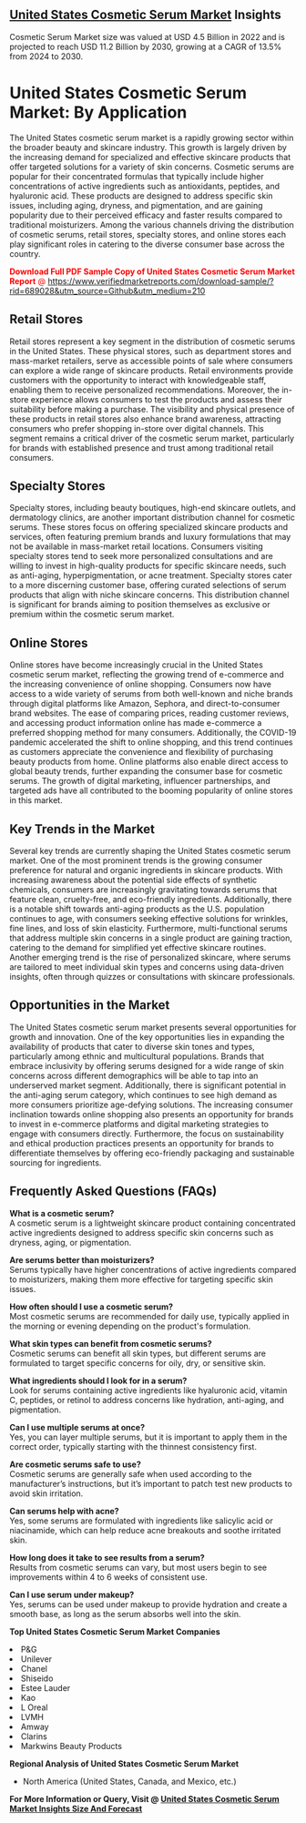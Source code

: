 <h2><a href="https://www.verifiedmarketreports.com/download-sample/?rid=689028&amp;utm_source=Github&amp;utm_medium=210" target="_blank">United States Cosmetic Serum Market</a> Insights</h2><p>Cosmetic Serum Market size was valued at USD 4.5 Billion in 2022 and is projected to reach USD 11.2 Billion by 2030, growing at a CAGR of 13.5% from 2024 to 2030.</p><p><h1>United States Cosmetic Serum Market: By Application</h1><p>The United States cosmetic serum market is a rapidly growing sector within the broader beauty and skincare industry. This growth is largely driven by the increasing demand for specialized and effective skincare products that offer targeted solutions for a variety of skin concerns. Cosmetic serums are popular for their concentrated formulas that typically include higher concentrations of active ingredients such as antioxidants, peptides, and hyaluronic acid. These products are designed to address specific skin issues, including aging, dryness, and pigmentation, and are gaining popularity due to their perceived efficacy and faster results compared to traditional moisturizers. Among the various channels driving the distribution of cosmetic serums, retail stores, specialty stores, and online stores each play significant roles in catering to the diverse consumer base across the country.<p><span class=""><span style="color: #ff0000;"><strong>Download Full PDF Sample Copy of United States Cosmetic Serum Market Report</strong> @ </span><a href="https://www.verifiedmarketreports.com/download-sample/?rid=689028&amp;utm_source=Github&amp;utm_medium=210" target="_blank">https://www.verifiedmarketreports.com/download-sample/?rid=689028&amp;utm_source=Github&amp;utm_medium=210</a></span></p></p><h2>Retail Stores</h2><p>Retail stores represent a key segment in the distribution of cosmetic serums in the United States. These physical stores, such as department stores and mass-market retailers, serve as accessible points of sale where consumers can explore a wide range of skincare products. Retail environments provide customers with the opportunity to interact with knowledgeable staff, enabling them to receive personalized recommendations. Moreover, the in-store experience allows consumers to test the products and assess their suitability before making a purchase. The visibility and physical presence of these products in retail stores also enhance brand awareness, attracting consumers who prefer shopping in-store over digital channels. This segment remains a critical driver of the cosmetic serum market, particularly for brands with established presence and trust among traditional retail consumers. <h2>Specialty Stores</h2><p>Specialty stores, including beauty boutiques, high-end skincare outlets, and dermatology clinics, are another important distribution channel for cosmetic serums. These stores focus on offering specialized skincare products and services, often featuring premium brands and luxury formulations that may not be available in mass-market retail locations. Consumers visiting specialty stores tend to seek more personalized consultations and are willing to invest in high-quality products for specific skincare needs, such as anti-aging, hyperpigmentation, or acne treatment. Specialty stores cater to a more discerning customer base, offering curated selections of serum products that align with niche skincare concerns. This distribution channel is significant for brands aiming to position themselves as exclusive or premium within the cosmetic serum market. <h2>Online Stores</h2><p>Online stores have become increasingly crucial in the United States cosmetic serum market, reflecting the growing trend of e-commerce and the increasing convenience of online shopping. Consumers now have access to a wide variety of serums from both well-known and niche brands through digital platforms like Amazon, Sephora, and direct-to-consumer brand websites. The ease of comparing prices, reading customer reviews, and accessing product information online has made e-commerce a preferred shopping method for many consumers. Additionally, the COVID-19 pandemic accelerated the shift to online shopping, and this trend continues as customers appreciate the convenience and flexibility of purchasing beauty products from home. Online platforms also enable direct access to global beauty trends, further expanding the consumer base for cosmetic serums. The growth of digital marketing, influencer partnerships, and targeted ads have all contributed to the booming popularity of online stores in this market.<h2>Key Trends in the Market</h2><p>Several key trends are currently shaping the United States cosmetic serum market. One of the most prominent trends is the growing consumer preference for natural and organic ingredients in skincare products. With increasing awareness about the potential side effects of synthetic chemicals, consumers are increasingly gravitating towards serums that feature clean, cruelty-free, and eco-friendly ingredients. Additionally, there is a notable shift towards anti-aging products as the U.S. population continues to age, with consumers seeking effective solutions for wrinkles, fine lines, and loss of skin elasticity. Furthermore, multi-functional serums that address multiple skin concerns in a single product are gaining traction, catering to the demand for simplified yet effective skincare routines. Another emerging trend is the rise of personalized skincare, where serums are tailored to meet individual skin types and concerns using data-driven insights, often through quizzes or consultations with skincare professionals. <h2>Opportunities in the Market</h2><p>The United States cosmetic serum market presents several opportunities for growth and innovation. One of the key opportunities lies in expanding the availability of products that cater to diverse skin tones and types, particularly among ethnic and multicultural populations. Brands that embrace inclusivity by offering serums designed for a wide range of skin concerns across different demographics will be able to tap into an underserved market segment. Additionally, there is significant potential in the anti-aging serum category, which continues to see high demand as more consumers prioritize age-defying solutions. The increasing consumer inclination towards online shopping also presents an opportunity for brands to invest in e-commerce platforms and digital marketing strategies to engage with consumers directly. Furthermore, the focus on sustainability and ethical production practices presents an opportunity for brands to differentiate themselves by offering eco-friendly packaging and sustainable sourcing for ingredients. <h2>Frequently Asked Questions (FAQs)</h2><p><strong>What is a cosmetic serum?</strong><br>A cosmetic serum is a lightweight skincare product containing concentrated active ingredients designed to address specific skin concerns such as dryness, aging, or pigmentation.</p><p><strong>Are serums better than moisturizers?</strong><br>Serums typically have higher concentrations of active ingredients compared to moisturizers, making them more effective for targeting specific skin issues.</p><p><strong>How often should I use a cosmetic serum?</strong><br>Most cosmetic serums are recommended for daily use, typically applied in the morning or evening depending on the product's formulation.</p><p><strong>What skin types can benefit from cosmetic serums?</strong><br>Cosmetic serums can benefit all skin types, but different serums are formulated to target specific concerns for oily, dry, or sensitive skin.</p><p><strong>What ingredients should I look for in a serum?</strong><br>Look for serums containing active ingredients like hyaluronic acid, vitamin C, peptides, or retinol to address concerns like hydration, anti-aging, and pigmentation.</p><p><strong>Can I use multiple serums at once?</strong><br>Yes, you can layer multiple serums, but it is important to apply them in the correct order, typically starting with the thinnest consistency first.</p><p><strong>Are cosmetic serums safe to use?</strong><br>Cosmetic serums are generally safe when used according to the manufacturer’s instructions, but it’s important to patch test new products to avoid skin irritation.</p><p><strong>Can serums help with acne?</strong><br>Yes, some serums are formulated with ingredients like salicylic acid or niacinamide, which can help reduce acne breakouts and soothe irritated skin.</p><p><strong>How long does it take to see results from a serum?</strong><br>Results from cosmetic serums can vary, but most users begin to see improvements within 4 to 6 weeks of consistent use.</p><p><strong>Can I use serum under makeup?</strong><br>Yes, serums can be used under makeup to provide hydration and create a smooth base, as long as the serum absorbs well into the skin.</p></p><p><strong>Top United States Cosmetic Serum Market Companies</strong></p><div data-test-id=""><p><li>P&G</li><li> Unilever</li><li> Chanel</li><li> Shiseido</li><li> Estee Lauder</li><li> Kao</li><li> L Oreal</li><li> LVMH</li><li> Amway</li><li> Clarins</li><li> Markwins Beauty Products</li></p><div><strong>Regional Analysis of&nbsp;United States Cosmetic Serum Market</strong></div><ul><li dir="ltr"><p dir="ltr">North America&nbsp;(United States, Canada, and Mexico, etc.)</p></li></ul><p><strong>For More Information or Query, Visit @&nbsp;</strong><strong><a href="https://www.verifiedmarketreports.com/product/cosmetic-serum-market/?utm_source=Github&amp;utm_medium=210" target="_blank">United States Cosmetic Serum Market Insights Size And Forecast</a></strong></p></div>

